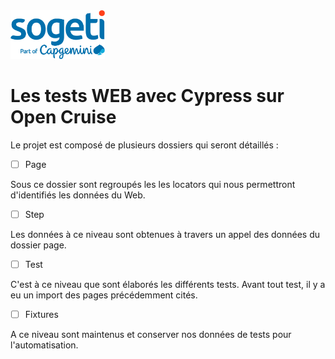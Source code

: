 

<img src="logo_sogeti.png" width="30%" height="30%">


# Les tests WEB avec Cypress sur Open Cruise

Le projet est composé de plusieurs dossiers  qui seront détaillés :

* [ ] Page

Sous ce dossier sont regroupés les les locators qui nous permettront d'identifiés les données du Web.


* [ ] Step

Les données à ce niveau sont obtenues à travers un appel des données du dossier page.


* [ ] Test

C'est à ce niveau que sont élaborés les différents tests. Avant tout test, il y a eu un import des pages précédemment cités.


* [ ] Fixtures

A ce niveau sont maintenus et conserver nos données de tests pour l'automatisation.
